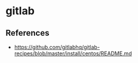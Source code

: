 # gitlab

## References
* https://github.com/gitlabhq/gitlab-recipes/blob/master/install/centos/README.md
